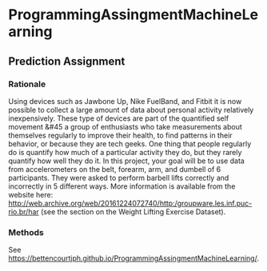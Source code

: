 # ProgrammingAssingmentMachineLearning

## Prediction Assignment
### Rationale

Using devices such as Jawbone Up, Nike FuelBand, and Fitbit it is now possible to collect a large amount of data 
about personal activity relatively inexpensively. These type of devices are part of the quantified self movement &#45 
a group of enthusiasts who take measurements about themselves regularly to improve their health, to find patterns in 
their behavior, or because they are tech geeks. One thing that people regularly do is quantify how much of a particular 
activity they do, but they rarely quantify how well they do it. In this project, your goal will be to use data from accelerometers 
on the belt, forearm, arm, and dumbell of 6 participants. They were asked to perform barbell lifts correctly and incorrectly in 5 
different ways. More information is available from the website here: 
<a href="http://web.archive.org/web/20161224072740/http:/groupware.les.inf.puc-rio.br/har">http://web.archive.org/web/20161224072740/http:/groupware.les.inf.puc-rio.br/har</a>
 (see the section on the Weight Lifting Exercise Dataset).

### Methods

See <a href="https://bettencourtjph.github.io/ProgrammingAssingmentMachineLearning/">https://bettencourtjph.github.io/ProgrammingAssingmentMachineLearning/</a>.

